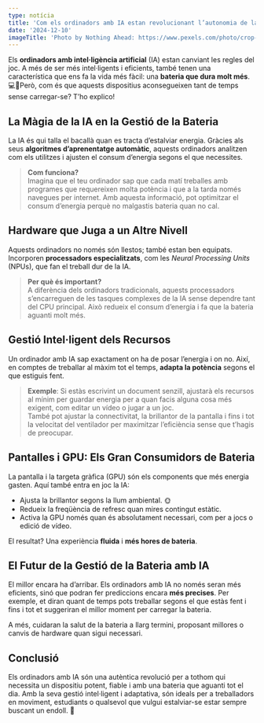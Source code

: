 ```yaml
---
type: notícia
title: 'Com els ordinadors amb IA estan revolucionant l’autonomia de la bateria'
date: '2024-12-10'
imageTitle: 'Photo by Nothing Ahead: https://www.pexels.com/photo/crop-unrecognizable-man-typing-on-laptop-7531991/'
---
```


Els **ordinadors amb intel·ligència artificial** (IA) estan canviant les regles del joc. A més de ser més intel·ligents i eficients, també tenen una característica que ens fa la vida més fàcil: una **bateria que dura molt més**. 💻🔋Però, com és que aquests dispositius aconsegueixen tant de temps sense carregar-se? T’ho explico!

## La Màgia de la IA en la Gestió de la Bateria

La IA és qui talla el bacallà quan es tracta d’estalviar energia. Gràcies als seus **algoritmes d’aprenentatge automàtic**, aquests ordinadors analitzen com els utilitzes i ajusten el consum d’energia segons el que necessites.

> **Com funciona?**<br/>
> Imagina que el teu ordinador sap que cada matí treballes amb programes que requereixen molta potència i que a la tarda només navegues per internet. Amb aquesta informació, pot optimitzar el consum d’energia perquè no malgastis bateria quan no cal.

## Hardware que Juga a un Altre Nivell

Aquests ordinadors no només són llestos; també estan ben equipats. Incorporen **processadors especialitzats**, com les _Neural Processing Units_ (NPUs), que fan el treball dur de la IA.

> **Per què és important?**<br/>
> A diferència dels ordinadors tradicionals, aquests processadors s’encarreguen de les tasques complexes de la IA sense dependre tant del CPU principal. Això redueix el consum d’energia i fa que la bateria aguanti molt més.

## Gestió Intel·ligent dels Recursos

Un ordinador amb IA sap exactament on ha de posar l’energia i on no. Així, en comptes de treballar al màxim tot el temps, **adapta la potència** segons el que estiguis fent.

> **Exemple**: Si estàs escrivint un document senzill, ajustarà els recursos al mínim per guardar energia per a quan facis alguna cosa més exigent, com editar un vídeo o jugar a un joc.
> <br/>També pot ajustar la connectivitat, la brillantor de la pantalla i fins i tot la velocitat del ventilador per maximitzar l’eficiència sense que t’hagis de preocupar.

## Pantalles i GPU: Els Gran Consumidors de Bateria

La pantalla i la targeta gràfica (GPU) són els components que més energia gasten. Aquí també entra en joc la IA:

-   Ajusta la brillantor segons la llum ambiental. 🌞
-   Redueix la freqüència de refresc quan mires contingut estàtic.
-   Activa la GPU només quan és absolutament necessari, com per a jocs o edició de vídeo.

El resultat? Una experiència **fluida** i **més hores de bateria**.

## El Futur de la Gestió de la Bateria amb IA

El millor encara ha d’arribar. Els ordinadors amb IA no només seran més eficients, sinó que podran fer prediccions encara **més precises**. Per exemple, et diran quant de temps pots treballar segons el que estàs fent i fins i tot et suggeriran el millor moment per carregar la bateria.

A més, cuidaran la salut de la bateria a llarg termini, proposant millores o canvis de hardware quan sigui necessari.

## Conclusió

Els ordinadors amb IA són una autèntica revolució per a tothom qui necessita un dispositiu potent, fiable i amb una bateria que aguanti tot el dia. Amb la seva gestió intel·ligent i adaptativa, són ideals per a treballadors en moviment, estudiants o qualsevol que vulgui estalviar-se estar sempre buscant un endoll. 🚀
